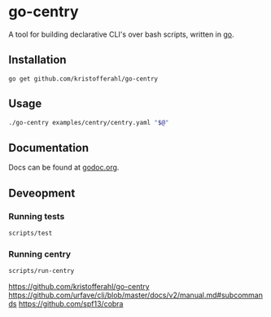 # go-centry

A tool for building declarative CLI's over bash scripts, written in [go](https://golang.org).

## Installation

    go get github.com/kristofferahl/go-centry

## Usage

```bash
./go-centry examples/centry/centry.yaml "$@"
```

## Documentation

Docs can be found at [godoc.org](https://godoc.org/github.com/kristofferahl/go-centry).

## Deveopment

### Running tests

```bash
scripts/test
```

### Running centry

```bash
scripts/run-centry
```




https://github.com/kristofferahl/go-centry
https://github.com/urfave/cli/blob/master/docs/v2/manual.md#subcommands
https://github.com/spf13/cobra
